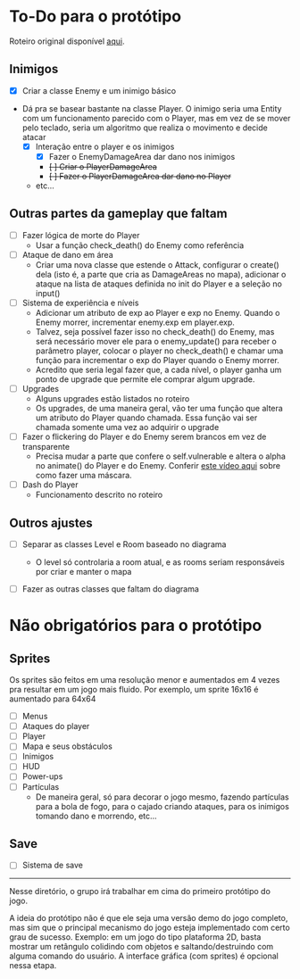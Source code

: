 # To-Do para o protótipo

Roteiro original
disponível [aqui](https://docs.google.com/document/d/189AMDekPZeVRerxjPzfzko3lhdjk1klbzrnkBnuZqAE/edit?usp=sharing).

## Inimigos

- [x] Criar a classe Enemy e um inimigo básico
- Dá pra se basear bastante na classe Player. O inimigo seria uma Entity com um funcionamento parecido com o Player, mas
  em vez de se mover pelo teclado, seria um algoritmo que realiza o movimento e decide atacar
    - [x] Interação entre o player e os inimigos
        - [x] Fazer o EnemyDamageArea dar dano nos inimigos
        - ~~[ ] Criar o PlayerDamageArea~~
        - ~~[ ] Fazer o PlayerDamageArea dar dano no Player~~
    - etc...

## Outras partes da gameplay que faltam

- [ ] Fazer lógica de morte do Player
    - Usar a função check_death() do Enemy como referência
- [ ] Ataque de dano em área
    - Criar uma nova classe que estende o Attack, configurar o create() dela (isto é, a parte que cria as DamageAreas no mapa), adicionar o ataque na lista de ataques definida no init do Player e a seleção no input()
- [ ] Sistema de experiência e níveis
  - Adicionar um atributo de exp ao Player e exp no Enemy. Quando o Enemy morrer, incrementar enemy.exp em player.exp. 
  - Talvez, seja possível fazer isso no check_death() do Enemy, mas será necessário mover ele para o enemy_update() para receber o parâmetro player, colocar o player no check_death() e chamar uma função para incrementar o exp do Player quando o Enemy morrer.
  - Acredito que seria legal fazer que, a cada nível, o player ganha um ponto de upgrade que permite ele comprar algum upgrade.
- [ ] Upgrades
    - Alguns upgrades estão listados no roteiro
    - Os upgrades, de uma maneira geral, vão ter uma função que altera um atributo do Player quando chamada. Essa função
      vai ser chamada somente uma vez ao adquirir o upgrade
- [ ] Fazer o flickering do Player e do Enemy serem brancos em vez de transparente
    - Precisa mudar a parte que confere o self.vulnerable e altera o alpha no animate() do Player e do Enemy.
      Conferir [este vídeo aqui](https://www.youtube.com/watch?v=uW3Fhe-Vkx4) sobre como fazer uma máscara.
- [ ] Dash do Player
    - Funcionamento descrito no roteiro
  
## Outros ajustes

- [ ] Separar as classes Level e Room baseado no diagrama
    - O level só controlaria a room atual, e as rooms seriam responsáveis por criar e manter o mapa

- [ ] Fazer as outras classes que faltam do diagrama

# Não obrigatórios para o protótipo

## Sprites

Os sprites são feitos em uma resolução menor e aumentados em 4 vezes pra resultar em um jogo mais fluido. Por exemplo,
um sprite 16x16 é aumentado para 64x64

- [ ] Menus
- [ ] Ataques do player
- [ ] Player
- [ ] Mapa e seus obstáculos
- [ ] Inimigos
- [ ] HUD
- [ ] Power-ups
- [ ] Partículas
    - De maneira geral, só para decorar o jogo mesmo, fazendo partículas para a bola de fogo, para o cajado criando
      ataques, para os inimigos tomando dano e morrendo, etc...

## Save

- [ ] Sistema de save

---

Nesse diretório, o grupo irá trabalhar em cima do primeiro protótipo do jogo.

A ideia do protótipo não é que ele seja uma versão demo do jogo completo, mas sim que o principal mecanismo do jogo
esteja implementado com certo grau de sucesso. Exemplo: em um jogo do tipo plataforma 2D, basta mostrar um retângulo
colidindo com objetos e saltando/destruindo com alguma comando do usuário. A interface gráfica (com sprites) é opcional
nessa etapa.